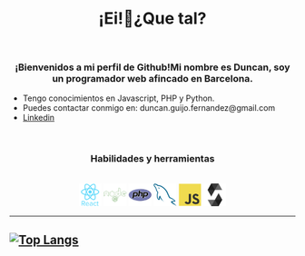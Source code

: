 <h1 align="center">¡Ei!<g-emoji class="g-emoji" alias="wave" fallback-src="https://github.githubassets.com/images/icons/emoji/unicode/1f44b.png">👋</g-emoji>¿Que tal?</h1><br>
<h3 align="center">¡Bienvenidos a mi perfil de Github!Mi nombre es Duncan, soy un programador web afincado en Barcelona.</h3>

<ul>
    <li>Tengo conocimientos en Javascript, PHP y Python.</li>
    <li>Puedes contactar conmigo en: duncan.guijo.fernandez@gmail.com</li>
    <li><a href="https://www.linkedin.com/in/duncan-guijo-fern%C3%A1ndez-7601a015a/" target="_blank">Linkedin</a></li>
</ul>
<br>
<h3 align="center">Habilidades y herramientas</h3><br>
<div align="center">
    <img src="https://github.com/devicons/devicon/blob/master/icons/react/react-original-wordmark.svg" width="40" height="40" padding="5" alt="html"/>
    <img src="https://github.com/devicons/devicon/blob/master/icons/nodejs/nodejs-line-wordmark.svg" width="40" height="40" alt="css" />
    <img src="https://github.com/devicons/devicon/blob/master/icons/php/php-original.svg" width="40" height="40" alt="PHP" />
    <img src="https://github.com/devicons/devicon/blob/master/icons/mysql/mysql-original.svg" width="40" height="40" alt="MySQL" />
    <img src="https://github.com/devicons/devicon/blob/master/icons/javascript/javascript-original.svg" width="40" height="40" alt="javascript"/>
    <img src="https://github.com/devicons/devicon/blob/master/icons/solidity/solidity-original.svg" width="40" height="40" alt="solidity" />
</div>

---
[![Top Langs](https://github-readme-stats.vercel.app/api/top-langs/?username=DuncanGuijo&layout=compact)](https://github.com/anuraghazra/github-readme-stats)
---
